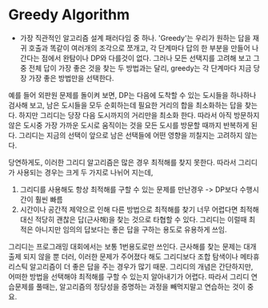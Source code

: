 # Greedy Algorithm
 
 - 가장 직관적인 알고리즘 설계 패러다임 중 하나.
 'Greedy'는 우리가 원하는 답을 재귀 호출과 똑같이 여러개의 조각으로 쪼개고, 각 단계마다 답의 한 부분을 만들어 나간다는 점에서 완탐이나 DP와 다를것이 없다.
 그러나 모든 선택지를 고려해 보고 그중 전체 답이 가장 좋은 것을 찾는 두 방법과는 달리, greedy는 각 단계마다 지금 당장 가장 좋은 방법만을 선택한다.

 예를 들어 외판원 문제를 돌이켜 보면,
 DP는 다음에 도착할 수 있는 도시들을 하나하나 검사해 보고, 남은 도시들을 모두 순회하는데 필요한 거리의 합을 최소화하는 답을 찾는다.
 하지만 그리디는 당장 다음 도시까지의 거리만을 최소화 한다. 따라서 아직 방문하지 않은 도시중 가장 가까운 도시로 움직이는 것을 모든 도시를 방문할 때까지 반복하게 된다.
 그리디는 지금의 선택이 앞으로 남은 선택들에 어떤 영향을 끼칠지는 고려하지 않는다.

 당연하게도, 이러한 그리디 알고리즘은 많은 경우 최적해를 찾지 못한다. 따라서 그리디가 사용되는 경우는 크게 두 가지로 나뉘어 지는데,
 1. 그리디를 사용해도 항상 최적해를 구할 수 있는 문제를 만난경우 -> DP보다 수행시간이 훨씬 빠름
 2. 시간이나 공간적 제약으로 인해 다른 방법으로 최적해를 찾기 너무 어렵다면 최적해 대신 적당히 괜찮은 답(근사해)을 찾는 것으로 타협할 수 있다.
 그리디는 이럴때 최적은 아니지만 임의의 답보다는 좋은 답을 구하는 용도로 유용하게 쓰임.

 그리디는 프로그래밍 대회에서는 보통 1번용도로만 쓰인다. 근사해를 찾는 문제는 대개 출제 되지 않을 뿐 더러, 이러한 문제가 주어졌다 해도 그리디보다
 조합 탐색이나 메타휴리스틱 알고리즘이 더 좋은 답을 주는 경우가 많기 때문.
 그리디의 개념은 간단하지만, 어떠한 방법을 선택해야 최적해를 구할 수 있는지 알아내기가 어렵다.
 따라서 그리디 연습문제를 풀때는, 알고리즘의 정당성을 증명하는 과정을 빼먹지말고 연습하는 것이 중요.
